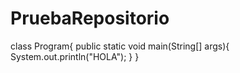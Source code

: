 # PruebaRepositorio
class Program{
	public static void main(String[] args){
		System.out.println("HOLA");
	}
}
